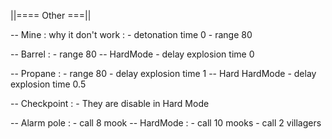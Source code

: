 ||==== Other ===||

-- Mine : why it don't work : 
        - detonation time 0
        - range 80

-- Barrel :
        - range 80
        -- HardMode
            - delay explosion time 0

-- Propane :
        - range 80
        - delay explosion time 1
        -- Hard HardMode
            - delay explosion time 0.5

-- Checkpoint :
        - They are disable in Hard Mode

-- Alarm pole :
        - call 8 mook
        -- HardMode :
                - call 10 mooks
                - call 2 villagers